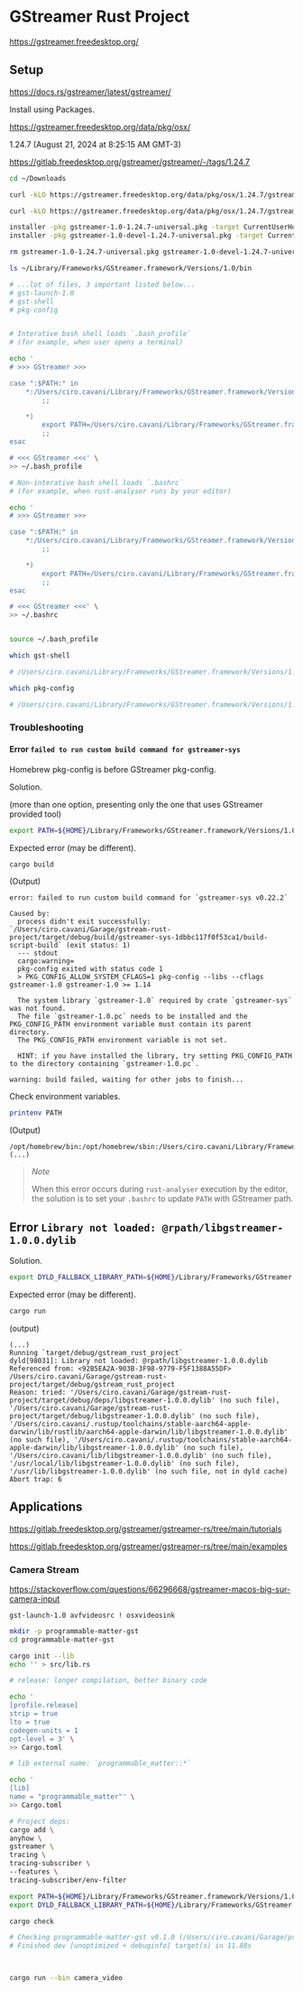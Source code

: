 # GStreamer Rust Project

<https://gstreamer.freedesktop.org/>

## Setup

<https://docs.rs/gstreamer/latest/gstreamer/>

Install using Packages.

<https://gstreamer.freedesktop.org/data/pkg/osx/>

1.24.7 (August 21, 2024 at 8:25:15 AM GMT-3)

<https://gitlab.freedesktop.org/gstreamer/gstreamer/-/tags/1.24.7>

```bash
cd ~/Downloads

curl -kLO https://gstreamer.freedesktop.org/data/pkg/osx/1.24.7/gstreamer-1.0-1.24.7-universal.pkg

curl -kLO https://gstreamer.freedesktop.org/data/pkg/osx/1.24.7/gstreamer-1.0-devel-1.24.7-universal.pkg

installer -pkg gstreamer-1.0-1.24.7-universal.pkg -target CurrentUserHomeDirectory
installer -pkg gstreamer-1.0-devel-1.24.7-universal.pkg -target CurrentUserHomeDirectory

rm gstreamer-1.0-1.24.7-universal.pkg gstreamer-1.0-devel-1.24.7-universal.pkg

ls ~/Library/Frameworks/GStreamer.framework/Versions/1.0/bin

# ...lot of files, 3 important listed below...
# gst-launch-1.0
# gst-shell
# pkg-config


# Interative bash shell loads `.bash_profile`
# (for example, when user opens a terminal)

echo '
# >>> GStreamer >>>

case ":$PATH:" in
    *:/Users/ciro.cavani/Library/Frameworks/GStreamer.framework/Versions/1.0/bin:*)
        ;;

    *)
        export PATH=/Users/ciro.cavani/Library/Frameworks/GStreamer.framework/Versions/1.0/bin${PATH:+:${PATH}}
        ;;
esac

# <<< GStreamer <<<' \
>> ~/.bash_profile

# Non-interative bash shell loads `.bashrc`
# (for example, when rust-analyser runs by your editor)

echo '
# >>> GStreamer >>>

case ":$PATH:" in
    *:/Users/ciro.cavani/Library/Frameworks/GStreamer.framework/Versions/1.0/bin:*)
        ;;

    *)
        export PATH=/Users/ciro.cavani/Library/Frameworks/GStreamer.framework/Versions/1.0/bin${PATH:+:${PATH}}
        ;;
esac

# <<< GStreamer <<<' \
>> ~/.bashrc


source ~/.bash_profile

which gst-shell

# /Users/ciro.cavani/Library/Frameworks/GStreamer.framework/Versions/1.0/bin/gst-shell

which pkg-config

# /Users/ciro.cavani/Library/Frameworks/GStreamer.framework/Versions/1.0/bin/pkg-config
```

### Troubleshooting

#### Error `failed to run custom build command for gstreamer-sys`

Homebrew pkg-config is before GStreamer pkg-config.

Solution.

(more than one option, presenting only the one that uses GStreamer provided tool)

```sh
export PATH=${HOME}/Library/Frameworks/GStreamer.framework/Versions/1.0/bin${PATH:+:${PATH}}
```

Expected error (may be different).

```sh
cargo build
```

(Output)

```text
error: failed to run custom build command for `gstreamer-sys v0.22.2`

Caused by:
  process didn't exit successfully: `/Users/ciro.cavani/Garage/gstream-rust-project/target/debug/build/gstreamer-sys-1dbbc117f0f53ca1/build-script-build` (exit status: 1)
  --- stdout
  cargo:warning=
  pkg-config exited with status code 1
  > PKG_CONFIG_ALLOW_SYSTEM_CFLAGS=1 pkg-config --libs --cflags gstreamer-1.0 gstreamer-1.0 >= 1.14

  The system library `gstreamer-1.0` required by crate `gstreamer-sys` was not found.
  The file `gstreamer-1.0.pc` needs to be installed and the PKG_CONFIG_PATH environment variable must contain its parent directory.
  The PKG_CONFIG_PATH environment variable is not set.

  HINT: if you have installed the library, try setting PKG_CONFIG_PATH to the directory containing `gstreamer-1.0.pc`.

warning: build failed, waiting for other jobs to finish...
```

Check environment variables.

```sh
printenv PATH
```

(Output)

```text
/opt/homebrew/bin:/opt/homebrew/sbin:/Users/ciro.cavani/Library/Frameworks/GStreamer.framework/Versions/1.0/bin:(...)
```

> _Note_
>
> When this error occurs during `rust-analyser` execution by the editor, the solution is to set your `.bashrc` to update `PATH` with GStreamer path.

## Error `Library not loaded: @rpath/libgstreamer-1.0.0.dylib`

Solution.

```sh
export DYLD_FALLBACK_LIBRARY_PATH=${HOME}/Library/Frameworks/GStreamer.framework//Versions/1.0/lib
```

Expected error (may be different).

```sh
cargo run
```

(output)

```text
(...)
Running `target/debug/gstream_rust_project`
dyld[98031]: Library not loaded: @rpath/libgstreamer-1.0.0.dylib
Referenced from: <92B5EA2A-903B-3F98-9779-F5F1388A55DF> /Users/ciro.cavani/Garage/gstream-rust-project/target/debug/gstream_rust_project
Reason: tried: '/Users/ciro.cavani/Garage/gstream-rust-project/target/debug/deps/libgstreamer-1.0.0.dylib' (no such file), '/Users/ciro.cavani/Garage/gstream-rust-project/target/debug/libgstreamer-1.0.0.dylib' (no such file), '/Users/ciro.cavani/.rustup/toolchains/stable-aarch64-apple-darwin/lib/rustlib/aarch64-apple-darwin/lib/libgstreamer-1.0.0.dylib' (no such file), '/Users/ciro.cavani/.rustup/toolchains/stable-aarch64-apple-darwin/lib/libgstreamer-1.0.0.dylib' (no such file), '/Users/ciro.cavani/lib/libgstreamer-1.0.0.dylib' (no such file), '/usr/local/lib/libgstreamer-1.0.0.dylib' (no such file), '/usr/lib/libgstreamer-1.0.0.dylib' (no such file, not in dyld cache)
Abort trap: 6
```

## Applications

<https://gitlab.freedesktop.org/gstreamer/gstreamer-rs/tree/main/tutorials>

<https://gitlab.freedesktop.org/gstreamer/gstreamer-rs/tree/main/examples>

### Camera Stream

<https://stackoverflow.com/questions/66296668/gstreamer-macos-big-sur-camera-input>

`gst-launch-1.0 avfvideosrc ! osxvideosink`

```bash
mkdir -p programmable-matter-gst
cd programmable-matter-gst

cargo init --lib
echo '' > src/lib.rs

# release: longer compilation, better binary code

echo '
[profile.release]
strip = true
lto = true
codegen-units = 1
opt-level = 3' \
>> Cargo.toml

# lib external name: `programmable_matter::*`

echo '
[lib]
name = "programmable_matter"' \
>> Cargo.toml

# Project deps:
cargo add \
anyhow \
gstreamer \
tracing \
tracing-subscriber \
--features \
tracing-subscriber/env-filter

export PATH=${HOME}/Library/Frameworks/GStreamer.framework/Versions/1.0/bin${PATH:+:${PATH}}
export DYLD_FALLBACK_LIBRARY_PATH=${HOME}/Library/Frameworks/GStreamer.framework//Versions/1.0/lib

cargo check

# Checking programmable-matter-gst v0.1.0 (/Users/ciro.cavani/Garage/programmable-matter-gst)
# Finished dev [unoptimized + debuginfo] target(s) in 11.88s



cargo run --bin camera_video
```
